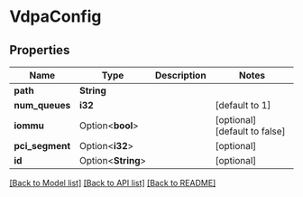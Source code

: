 # VdpaConfig

## Properties

Name | Type | Description | Notes
------------ | ------------- | ------------- | -------------
**path** | **String** |  | 
**num_queues** | **i32** |  | [default to 1]
**iommu** | Option<**bool**> |  | [optional][default to false]
**pci_segment** | Option<**i32**> |  | [optional]
**id** | Option<**String**> |  | [optional]

[[Back to Model list]](../README.md#documentation-for-models) [[Back to API list]](../README.md#documentation-for-api-endpoints) [[Back to README]](../README.md)


